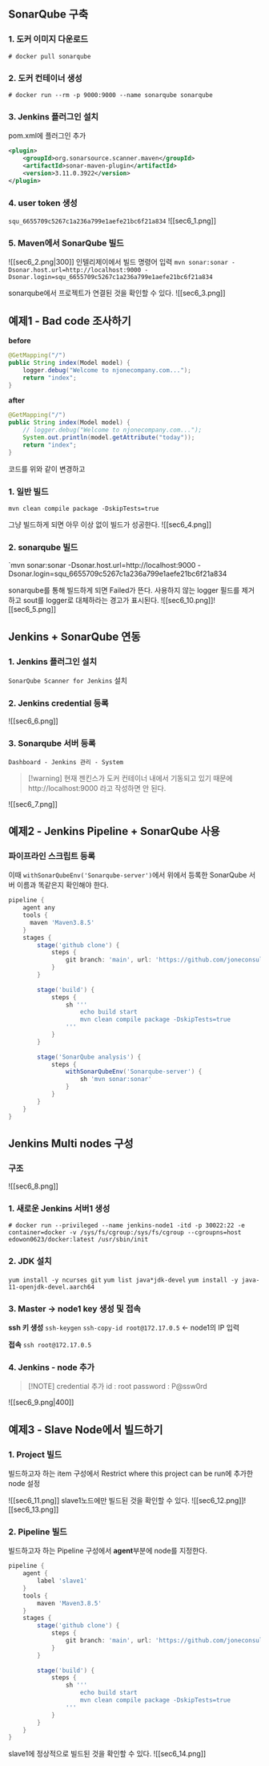 ## SonarQube 구축
### 1. 도커 이미지 다운로드
`# docker pull sonarqube`

### 2. 도커 컨테이너 생성
`# docker run --rm -p 9000:9000 --name sonarqube sonarqube`

### 3. Jenkins 플러그인 설치
pom.xml에 플러그인 추가
```xml
<plugin>
	<groupId>org.sonarsource.scanner.maven</groupId>
	<artifactId>sonar-maven-plugin</artifactId>
	<version>3.11.0.3922</version>
</plugin>
```

### 4. user token 생성
`squ_6655709c5267c1a236a799e1aefe21bc6f21a834`
![[sec6_1.png]]

### 5. Maven에서 SonarQube 빌드
![[sec6_2.png|300]]
인텔리제이에서 빌드 명령어 입력
`mvn sonar:sonar -Dsonar.host.url=http://localhost:9000 -Dsonar.login=squ_6655709c5267c1a236a799e1aefe21bc6f21a834`

sonarqube에서 프로젝트가 연결된 것을 확인할 수 있다.
![[sec6_3.png]]


## 예제1 - Bad code 조사하기

**before**
```java
@GetMapping("/")  
public String index(Model model) {  
    logger.debug("Welcome to njonecompany.com..."); 
    return "index";  
}
```

**after**
```java
@GetMapping("/")  
public String index(Model model) {  
    // logger.debug("Welcome to njonecompany.com...");
    System.out.println(model.getAttribute("today")); 
    return "index";  
}
```

코드를 위와 같이 변경하고 
### 1. 일반 빌드
`mvn clean compile package -DskipTests=true` 

그냥 빌드하게 되면 아무 이상 없이 빌드가 성공한다.
![[sec6_4.png]]

### 2. sonarqube 빌드
`mvn sonar:sonar -Dsonar.host.url=http://localhost:9000 -Dsonar.login=squ_6655709c5267c1a236a799e1aefe21bc6f21a834

sonarqube를 통해 빌드하게 되면 Failed가 뜬다.
사용하지 않는 logger 필드를 제거하고 sout를 logger로 대체하라는 경고가 표시된다.
![[sec6_10.png]]![[sec6_5.png]]
## Jenkins + SonarQube 연동
### 1. Jenkins 플러그인 설치
`SonarQube Scanner for Jenkins`  설치

### 2. Jenkins credential 등록
![[sec6_6.png]]

### 3. Sonarqube 서버 등록

`Dashboard - Jenkins 관리 - System`

> [!warning] 현재 젠킨스가 도커 컨테이너 내에서 기동되고 있기 때문에 http://localhost:9000 라고 작성하면 안 된다.

![[sec6_7.png]]

## 예제2 - Jenkins Pipeline + SonarQube 사용

### 파이프라인 스크립트 등록
이때 `withSonarQubeEnv('Sonarqube-server')`에서 위에서 등록한 SonarQube 서버 이름과 똑같은지 확인해야 한다.
```groovy
pipeline {
    agent any
    tools { 
      maven 'Maven3.8.5'
    }
    stages {
        stage('github clone') {
            steps {
                git branch: 'main', url: 'https://github.com/joneconsulting/cicd-web-project.git'; 
            }
        }
        
        stage('build') {
            steps {
                sh '''
                    echo build start
                    mvn clean compile package -DskipTests=true
                '''
            }
        }
        
        stage('SonarQube analysis') {
            steps {
                withSonarQubeEnv('Sonarqube-server') {
                    sh 'mvn sonar:sonar'
                }
            }
        }
    }
}
```

## Jenkins Multi nodes 구성
### 구조
![[sec6_8.png]]

### 1. 새로운 Jenkins 서버1 생성
`# docker run --privileged --name jenkins-node1 -itd -p 30022:22 -e container=docker -v /sys/fs/cgroup:/sys/fs/cgroup --cgroupns=host edowon0623/docker:latest /usr/sbin/init`

### 2. JDK 설치
`yum install -y ncurses git`
`yum list java*jdk-devel`
`yum install -y java-11-openjdk-devel.aarch64`

### 3. Master -> node1 key 생성 및 접속
**ssh 키 생성**
`ssh-keygen`
`ssh-copy-id root@172.17.0.5` <- node1의 IP 입력

**접속**
`ssh root@172.17.0.5`

### 4. Jenkins - node 추가
> [!NOTE] credential 추가
> id : root
> password : P@ssw0rd


![[sec6_9.png|400]]

## 예제3 - Slave Node에서 빌드하기
### 1. Project 빌드

빌드하고자 하는 item 구성에서 Restrict where this project can be run에 추가한 node 설정

![[sec6_11.png]]
slave1노드에만 빌드된 것을 확인할 수 있다.
![[sec6_12.png]]![[sec6_13.png]]

### 2. Pipeline 빌드

빌드하고자 하는 Pipeline 구성에서 **agent**부분에 node를 지정한다.
```groovy
pipeline {
    agent {
        label 'slave1'
    }
    tools { 
        maven 'Maven3.8.5'
    }
    stages {
        stage('github clone') {
            steps {
                git branch: 'main', url: 'https://github.com/joneconsulting/cicd-web-project.git'; 
            }
        }
        
        stage('build') {
            steps {
                sh '''
                    echo build start
                    mvn clean compile package -DskipTests=true
                '''
            }
        }
    }
}
```

slave1에 정상적으로 빌드된 것을 확인할 수 있다.
![[sec6_14.png]]